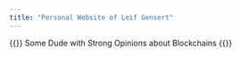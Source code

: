 ```yaml
---
title: "Personal Website of Leif Gensert"
---
```


{{<lead>}}
Some Dude with Strong Opinions about Blockchains
{{</lead>}}
